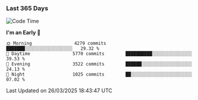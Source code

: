 ### Last 365 Days
<!--START_SECTION:waka-->
![Code Time](http://img.shields.io/badge/Code%20Time-893%20hrs%2038%20mins-blue)

**I'm an Early 🐤** 

```text
🌞 Morning                4279 commits        ███████░░░░░░░░░░░░░░░░░░   29.32 % 
🌆 Daytime                5770 commits        ██████████░░░░░░░░░░░░░░░   39.53 % 
🌃 Evening                3522 commits        ██████░░░░░░░░░░░░░░░░░░░   24.13 % 
🌙 Night                  1025 commits        ██░░░░░░░░░░░░░░░░░░░░░░░   07.02 % 
```



 Last Updated on 26/03/2025 18:43:47 UTC
<!--END_SECTION:waka-->

<!--
**BrianCurliss/BrianCurliss** is a ✨ _special_ ✨ repository because its `README.md` (this file) appears on your GitHub profile.

Here are some ideas to get you started:

- 🔭 I’m currently working on ...
- 🌱 I’m currently learning ...
- 👯 I’m looking to collaborate on ...
- 🤔 I’m looking for help with ...
- 💬 Ask me about ...
- 📫 How to reach me: ...
- 😄 Pronouns: ...
- ⚡ Fun fact: ...
-->
